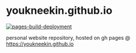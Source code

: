 # youkneekin.github.io

[![pages-build-deployment](https://github.com/youkneekin/youkneekin.github.io/actions/workflows/pages/pages-build-deployment/badge.svg)](https://github.com/youkneekin/youkneekin.github.io/actions/workflows/pages/pages-build-deployment)

personal website repository, hosted on gh pages @ https://youkneekin.github.io
